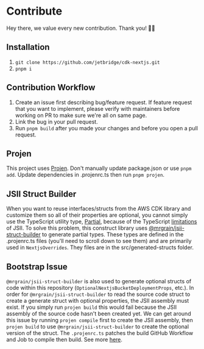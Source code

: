# Contribute
Hey there, we value every new contribution. Thank you! 🙏🏼

## Installation
1. `git clone https://github.com/jetbridge/cdk-nextjs.git`
2. `pnpm i`

## Contribution Workflow
1. Create an issue first describing bug/feature request. If feature request that you want to implement, please verify with maintainers before working on PR to make sure we're all on same page.
2. Link the bug in your pull request.
3. Run `pnpm build` after you made your changes and before you open a pull request.

## Projen
This project uses [Projen](https://projen.io/). Don't manually update package.json or use `pnpm add`. Update dependencies in .projenrc.ts then run `pnpm projen`.

## JSII Struct Builder
When you want to reuse interfaces/structs from the AWS CDK library and customize them so all of their properties are optional, you cannot simply use the TypeScript utility type, [Partial](https://www.typescriptlang.org/docs/handbook/utility-types.html#partialtype), because of the TypeScript [limitations](https://aws.github.io/jsii/user-guides/lib-author/typescript-restrictions/#typescript-mapped-types) of JSII. To solve this problem, this construct library uses [@mrgrain/jsii-struct-builder](https://github.com/mrgrain/jsii-struct-builder) to generate partial types. These types are defined in the .projenrc.ts files (you'll need to scroll down to see them) and are primarily used in `NextjsOverrides`. They files are in the src/generated-structs folder.

## Bootstrap Issue
`@mrgrain/jsii-struct-builder` is also used to generate optional structs of code within this repository (`OptionalNextjsBucketDeploymentProps`, etc.). In order for `@mrgrain/jsii-struct-builder` to read the source code struct to create a generate struct with optional properties, the JSII assembly must exist. If you simply run `projen build` this would fail because the JSII assembly of the source code hasn't been created yet. We can get around this issue by running `projen compile` first to create the JSII assembly, then `projen build` to use `@mrgrain/jsii-struct-builder` to create the optional version of the struct. The `.projenrc.ts` patches the build GitHub Workflow and Job to compile then build. See more [here](https://github.com/mrgrain/jsii-struct-builder/issues/174#issuecomment-1850496788).